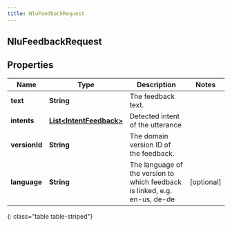 ```yaml
---
title: NluFeedbackRequest
---
```

## NluFeedbackRequest


## Properties

| Name | Type | Description | Notes |
| ------------ | ------------- | ------------- | ------------- |
| **text** | <!----><!---->**String**<!----> | The feedback text. |  |
| **intents** | <!----><!---->[**List&lt;IntentFeedback&gt;**](IntentFeedback.html)<!----> | Detected intent of the utterance |  |
| **versionId** | <!----><!---->**String**<!----> | The domain version ID of the feedback. |  |
| **language** | <!----><!---->**String**<!----> | The language of the version to which feedback is linked, e.g. en-us, de-de |  [optional] |
{: class="table table-striped"}



